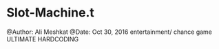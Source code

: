 # Slot-Machine.t
@Author: Ali Meshkat 
@Date: Oct 30, 2016
entertainment/ chance game
ULTIMATE HARDCODING
